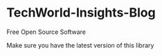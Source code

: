 # TechWorld-Insights-Blog

Free Open Source Software

Make sure you have the latest version of this library
